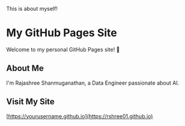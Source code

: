 This is about myself!
# My GitHub Pages Site

Welcome to my personal GitHub Pages site! 🚀

## About Me
I'm Rajashree Shanmuganathan, a Data Engineer passionate about AI.  

## Visit My Site
[https://yourusername.github.io](https://rshree01.github.io)
